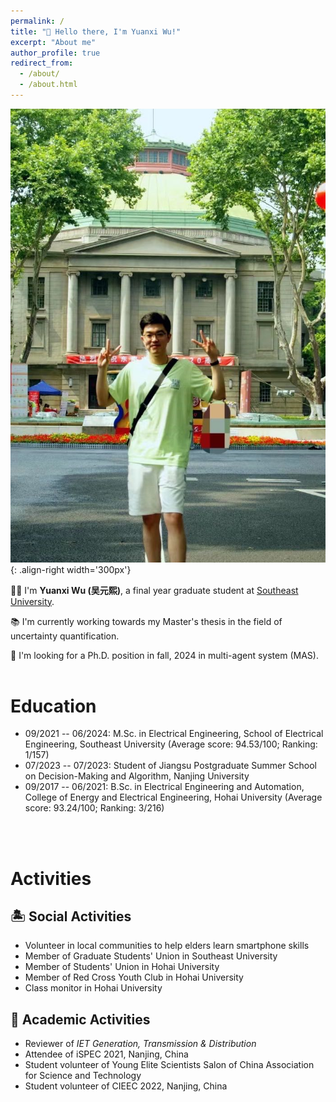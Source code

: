 ```yaml
---
permalink: /
title: "👋 Hello there, I'm Yuanxi Wu!"
excerpt: "About me"
author_profile: true
redirect_from: 
  - /about/
  - /about.html
---
```


![Illustration of combining vision and language modalities](/images/image_to_text.png){: .align-right width='300px'}

👨‍🎓 I'm **Yuanxi Wu (吴元熙)**, a final year graduate student at [Southeast University](https://www.seu.edu.cn/english/main.htm).

📚 I'm currently working towards my Master's thesis in the field of uncertainty quantification.

📡 I'm looking for a Ph.D. position in fall, 2024 in multi-agent system (MAS).
<br/>
<br/>

# Education

- 09/2021 -- 06/2024: M.Sc. in Electrical Engineering, School of Electrical Engineering, Southeast University (Average score: 94.53/100; Ranking: 1/157) 
- 07/2023 -- 07/2023: Student of Jiangsu Postgraduate Summer School on Decision-Making and Algorithm, Nanjing University 
- 09/2017 -- 06/2021: B.Sc. in Electrical Engineering and Automation, College of Energy and Electrical Engineering, Hohai University (Average score: 93.24/100; Ranking: 3/216)
<br/>
<br/>

# Activities
## 🏝️ Social Activities

- Volunteer in local communities to help elders learn smartphone skills
- Member of Graduate Students' Union in Southeast University
- Member of Students' Union in Hohai University
- Member of Red Cross Youth Club in Hohai University
- Class monitor in Hohai University 

## 📜 Academic Activities

- Reviewer of *IET Generation, Transmission & Distribution*
- Attendee of iSPEC 2021, Nanjing, China
- Student volunteer of Young Elite Scientists Salon of China Association for Science and Technology
- Student volunteer of CIEEC 2022, Nanjing, China